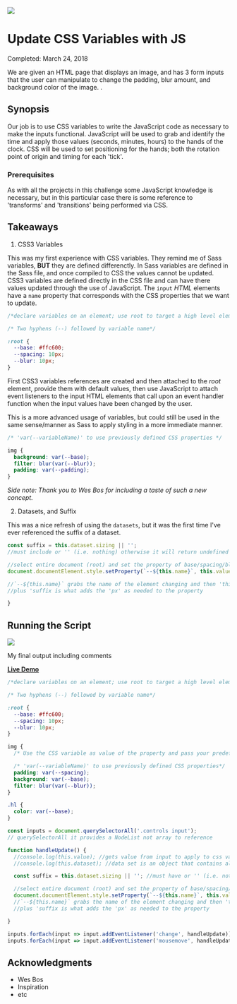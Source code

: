 ![](http://buddyharrisdesign.com/JavaScript30/exercises/03%20-%20CSS%20Variables/cssVarJS.png)

# Update CSS Variables with JS

Completed: March 24, 2018

We are given an HTML page that displays an image, and has 3 form inputs that the user can manipulate to change the padding, blur amount, and background color of the image. .  

## Synopsis

Our job is to use CSS variables to write the JavaScript code as necessary to make the inputs functional. JavaScript will be used to grab and identify the time and apply those values (seconds, minutes, hours) to the hands of the clock. CSS will be used to set positioning for the hands; both the rotation point of origin and timing for each 'tick'.  

### Prerequisites

As with all the projects in this challenge some JavaScript knowledge is necessary, but in this particular case there is some reference to 'transforms' and 'transitions' being performed via CSS. 


## Takeaways


1. CSS3 Variables

This was my first experience with CSS variables. They remind me of Sass variables, **BUT** they are defined differenctly. In Sass variables are defined in the Sass file, and once compiled to CSS the values cannot be updated. CSS3 variables are defined directly in the CSS file and can have there values updated through the use of JavaScript. The `input` *HTML* elements have a `name` property that corresponds with the CSS properties that we want to update.

```css
/*declare variables on an element; use root to target a high level element similar to html element*/

/* Two hyphens (--) followed by variable name*/

:root {
  --base: #ffc600;
  --spacing: 10px;
  --blur: 10px;
}
```
First CSS3 variables references are created and then attached to the *root* element, provide them with default values, then use JavaScript to attach event listeners to the input HTML elements that call upon an event handler function when the input values have been changed by the user.

This is a more advanced usage of variables, but could still be used in the same sense/manner as Sass to apply styling in a more immediate manner.

```css
/* 'var(--variableName)' to use previously defined CSS properties */

img {
  background: var(--base);
  filter: blur(var(--blur));
  padding: var(--padding);
}
```

*Side note: Thank you to Wes Bos for including a taste of such a new concept.*


2. Datasets, and Suffix

This was a nice refresh of using the `datasets`, but it was the first time I've ever referenced the suffix of a dataset.   

```javascript
const suffix = this.dataset.sizing || ''; 
//must include or '' (i.e. nothing) otherwise it will return undefined for dataset suffix
```

```javascript
//select entire document (root) and set the property of base/spacing/blur 
document.documentElement.style.setProperty(`--${this.name}`, this.value + suffix);

//`--${this.name}` grabs the name of the element changing and then 'this.value' applies the value to the element
//plus 'suffix is what adds the 'px' as needed to the property

}
```


## Running the Script

![](http://buddyharrisdesign.com/JavaScript30/exercises/03%20-%20CSS%20Variables/cssVarJS-2.png)

My final output including comments 

[**Live Demo**](http://buddyharrisdesign.com/JavaScript30/exercises/03%20-%20CSS%20Variables/index.html)

```css
/*declare variables on an element; use root to target a high level element similar to html element*/

/* Two hyphens (--) followed by variable name*/

:root {
  --base: #ffc600;
  --spacing: 10px;
  --blur: 10px;
}

img {
  /* Use the CSS variable as value of the property and pass your predefined variable into the '()'*/

  /* 'var(--variableName)' to use previously defined CSS properties*/
  padding: var(--spacing);
  background: var(--base);
  filter: blur(var(--blur));
}

.hl {
  color: var(--base);
}
```


```javascript
const inputs = document.querySelectorAll('.controls input');
// querySelectorAll it provides a NodeList not array to reference

function handleUpdate() {
  //console.log(this.value); //gets value from input to apply to css variable
  //console.log(this.dataset); //data set is an object that contains all data attributes from that specific element

  const suffix = this.dataset.sizing || ''; //must have or '' (i.e. nothing) otherwise it will return undefined for base color

  //select entire document (root) and set the property of base/spacing/blur 
  document.documentElement.style.setProperty(`--${this.name}`, this.value + suffix);
  //`--${this.name}` grabs the name of the element changing and then 'this.value' applies the value to the element
  //plus 'suffix is what adds the 'px' as needed to the property

}

inputs.forEach(input => input.addEventListener('change', handleUpdate));//listening for change event on input and call function
inputs.forEach(input => input.addEventListener('mousemove', handleUpdate));//listen for mouse movement even on input and call function
```

## Acknowledgments

* Wes Bos
* Inspiration
* etc
